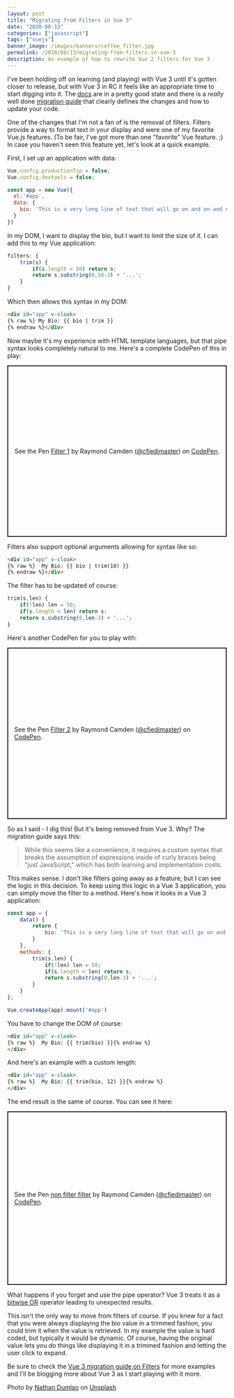 ```yaml
---
layout: post
title: "Migrating from Filters in Vue 3"
date: "2020-08-13"
categories: ["javascript"]
tags: ["vuejs"]
banner_image: /images/banners/coffee_filter.jpg
permalink: /2020/08/13/migrating-from-filters-in-vue-3
description: An example of how to rewrite Vue 2 filters for Vue 3
---
```


I've been holding off on learning (and playing) with Vue 3 until it's gotten closer to release, but with Vue 3 in RC it feels like an appropriate time to start digging into it. The [docs](https://v3.vuejs.org/) are in a pretty good state and there is a *really* well done [migration guide](https://v3.vuejs.org/guide/migration/introduction.html) that clearly defines the changes and how to update your code.

One of the changes that I'm not a fan of is the removal of filters. Filters provide a way to format text in your display and were one of my favorite Vue.js features. (To be fair, I've got more than one "favorite" Vue feature. ;) In case you haven't seen this feature yet, let's look at a quick example. 

First, I set up an application with data:

```js
Vue.config.productionTip = false;
Vue.config.devtools = false;

const app = new Vue({
  el:'#app', 
  data: {
    bio: 'This is a very long line of text that will go on and on and not really be helpful to anyone reading it outside of possibly boring them inti some stupified zombie-like trance which may be desirable in these trying times.'
  }
})
```

In my DOM, I want to display the bio, but I want to limit the size of it. I can add this to my Vue application:

```js
filters: {
	trim(s) {
		if(s.length < 50) return s;
		return s.substring(0,50-3) + '...';
	}
}
```

Which then allows this syntax in my DOM:

```html
<div id="app" v-cloak>
{% raw %} My Bio: {{ bio | trim }}
{% endraw %}</div>
```

Now maybe it's my experience with HTML template languages, but that pipe syntax looks completely natural to me. Here's a complete CodePen of this in play:

<p class="codepen" data-height="393" data-theme-id="dark" data-default-tab="js,result" data-user="cfjedimaster" data-slug-hash="gOrPGLo" style="height: 393px; box-sizing: border-box; display: flex; align-items: center; justify-content: center; border: 2px solid; margin: 1em 0; padding: 1em;" data-pen-title="Filter 1">
  <span>See the Pen <a href="https://codepen.io/cfjedimaster/pen/gOrPGLo">
  Filter 1</a> by Raymond Camden (<a href="https://codepen.io/cfjedimaster">@cfjedimaster</a>)
  on <a href="https://codepen.io">CodePen</a>.</span>
</p>
<script async src="https://static.codepen.io/assets/embed/ei.js"></script>

Filters also support optional arguments allowing for syntax like so:

```html
<div id="app" v-cloak>
{% raw %}  My Bio: {{ bio | trim(10) }}
{% endraw %}</div>
```

The filter has to be updated of course:

```js
trim(s,len) {
	if(!len) len = 50;
	if(s.length < len) return s;
	return s.substring(0,len-3) + '...';
}
```

Here's another CodePen for you to play with:

<p class="codepen" data-height="393" data-theme-id="dark" data-default-tab="js,result" data-user="cfjedimaster" data-slug-hash="jOqWGVX" style="height: 393px; box-sizing: border-box; display: flex; align-items: center; justify-content: center; border: 2px solid; margin: 1em 0; padding: 1em;" data-pen-title="Filter 2">
  <span>See the Pen <a href="https://codepen.io/cfjedimaster/pen/jOqWGVX">
  Filter 2</a> by Raymond Camden (<a href="https://codepen.io/cfjedimaster">@cfjedimaster</a>)
  on <a href="https://codepen.io">CodePen</a>.</span>
</p>
<script async src="https://static.codepen.io/assets/embed/ei.js"></script>

So as I said - I dig this! But it's being removed from Vue 3. Why? The migration guide says this:

<blockquote>
While this seems like a convenience, it requires a custom syntax that breaks the assumption of expressions inside of curly braces being "just JavaScript," which has both learning and implementation costs.
</blockquote>

This makes sense. I don't like filters going away as a feature, but I can see the logic in this decision. To keep using this logic in a Vue 3 application, you can simply move the filter to a method. Here's how it looks in a Vue 3 application:

```js
const app = {
	data() {
		return {
			bio: 'This is a very long line of text that will go on and on and not really be helpful to anyone reading it outside of possibly boring them inti some stupified zombie-like trance which may be desirable in these trying times.'
		}
	},
	methods: {
		trim(s,len) {
			if(!len) len = 50;
			if(s.length < len) return s;
			return s.substring(0,len-3) + '...';
		}
	}
};

Vue.createApp(app).mount('#app')
```

You have to change the DOM of course:

```html
<div id="app" v-cloak>
{% raw %}  My Bio: {{ trim(bio) }}{% endraw %}
</div>
```

And here's an example with a custom length:

```html
<div id="app" v-cloak>
{% raw %}  My Bio: {{ trim(bio, 12) }}{% endraw %}
</div>
```

The end result is the same of course. You can see it here:

<p class="codepen" data-height="398" data-theme-id="dark" data-default-tab="js,result" data-user="cfjedimaster" data-slug-hash="YzqwrVQ" style="height: 398px; box-sizing: border-box; display: flex; align-items: center; justify-content: center; border: 2px solid; margin: 1em 0; padding: 1em;" data-pen-title="non filter filter">
  <span>See the Pen <a href="https://codepen.io/cfjedimaster/pen/YzqwrVQ">
  non filter filter</a> by Raymond Camden (<a href="https://codepen.io/cfjedimaster">@cfjedimaster</a>)
  on <a href="https://codepen.io">CodePen</a>.</span>
</p>
<script async src="https://static.codepen.io/assets/embed/ei.js"></script>

What happens if you forget and use the pipe operator? Vue 3 treats it as a [bitwise OR](https://developer.mozilla.org/en-US/docs/Web/JavaScript/Reference/Operators/Bitwise_OR) operator leading to unexpected results. 

This isn't the only way to move from filters of course. If you knew for a fact that you were always displaying the bio value in a trimmed fashion, you could trim it when the value is retrieved. In my example the value is hard coded, but typically it would be dynamic. Of course, having the original value lets you do things like displaying it in a trimmed fashion and letting the user click to expand.

Be sure to check the [Vue 3 migration guide on Filters](https://v3.vuejs.org/guide/migration/filters.html#filters) for more examples and I'll be blogging more about Vue 3 as I start playing with it more. 

<span>Photo by <a href="https://unsplash.com/@nate_dumlao?utm_source=unsplash&amp;utm_medium=referral&amp;utm_content=creditCopyText">Nathan Dumlao</a> on <a href="https://unsplash.com/s/photos/filter?utm_source=unsplash&amp;utm_medium=referral&amp;utm_content=creditCopyText">Unsplash</a></span>